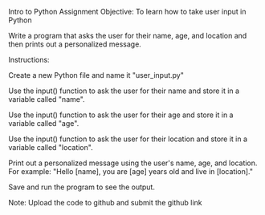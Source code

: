 Intro to Python Assignment
Objective: To learn how to take user input in Python

Write a program that asks the user for their name, age, and location and then prints out a personalized message.

Instructions:

Create a new Python file and name it "user_input.py"

Use the input() function to ask the user for their name and store it in a variable called "name".

Use the input() function to ask the user for their age and store it in a variable called "age".

Use the input() function to ask the user for their location and store it in a variable called "location".

Print out a personalized message using the user's name, age, and location. For example: "Hello [name], you are [age] years old and live in [location]."

Save and run the program to see the output.


Note: Upload the code to github and submit the github link